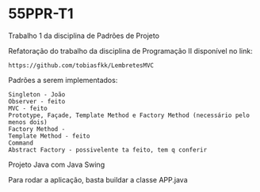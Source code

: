 # 55PPR-T1
Trabalho 1 da disciplina de Padrões de Projeto

Refatoração do trabalho da disciplina de Programação II disponível no link:  

    https://github.com/tobiasfkk/LembretesMVC

Padrões a serem implementados:

    Singleton - João
    Observer - feito
    MVC - feito
    Prototype, Façade, Template Method e Factory Method (necessário pelo menos dois)
    Factory Method - 
    Template Method - feito
    Command
    Abstract Factory - possivelente ta feito, tem q conferir

Projeto Java com Java Swing

Para rodar a aplicação, basta buildar a classe APP.java
